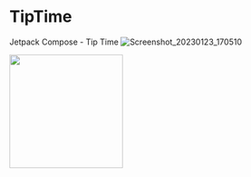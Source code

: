# TipTime
Jetpack Compose - Tip Time
![Screenshot_20230123_170510](https://user-images.githubusercontent.com/79766537/214062071-aa81eb60-bee0-4ade-9683-460d7157758a.png)

<img src="https://user-images.githubusercontent.com/79766537/214062071-aa81eb60-bee0-4ade-9683-460d7157758a.png" width="200">


